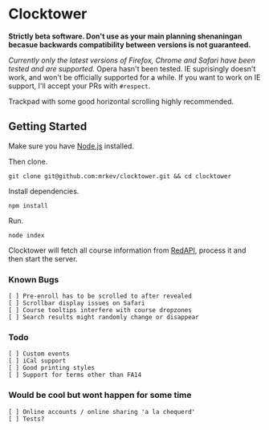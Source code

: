 Clocktower
==========

**Strictly beta software. Don't use as your main planning shenaningan becasue backwards compatibility between versions is not guaranteed.** 

*Currently only the latest versions of Firefox, Chrome and Safari have been tested and are supported.* Opera hasn't been tested. IE suprisingly doesn't work, and won't be officially supported for a while. If you want to work on IE support, I'll accept your PRs with `#respect`.

Trackpad with some good horizontal scrolling highly recommended.

## Getting Started

Make sure you have [Node.js](http://nodejs.org) installed.

Then clone.

    git clone git@github.com:mrkev/clocktower.git && cd clocktower

Install dependencies.

    npm install

Run.

    node index

Clocktower will fetch all course information from [RedAPI](http://api-mrkev.rhcloud.com/redapi/), process it and then start the server.

### Known Bugs

    [ ] Pre-enroll has to be scrolled to after revealed
    [ ] Scrollbar display issues on Safari
    [ ] Course tooltips interfere with course dropzones
    [ ] Search results might randomly change or disappear

### Todo

    [ ] Custom events
    [ ] iCal support
    [ ] Good printing styles
    [ ] Support for terms other than FA14

### Would be cool but wont happen for some time

    [ ] Online accounts / online sharing 'a la chequerd'
    [ ] Tests?